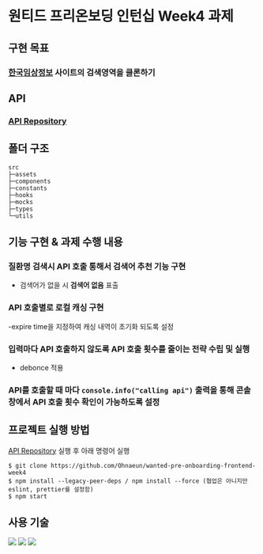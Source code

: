 # 원티드 프리온보딩 인턴십 Week4 과제

## 구현 목표

### [한국임상정보](https://clinicaltrialskorea.com/) 사이트의 검색영역을 클론하기

## API

### [API Repository](https://github.com/walking-sunset/assignment-api)

## 폴더 구조

```
src
├─assets
├─components
├─constants
├─hooks
├─mocks
├─types
└─utils
```

## 기능 구현 & 과제 수행 내용

### 질환명 검색시 API 호출 통해서 검색어 추천 기능 구현

- 검색어가 없을 시 **검색어 없음** 표출

### API 호출별로 로컬 캐싱 구현

-expire time을 지정하여 캐싱 내역이 초기화 되도록 설정

### 입력마다 API 호출하지 않도록 API 호출 횟수를 줄이는 전략 수립 및 실행

- debonce 적용

### API를 호출할 때 마다 `console.info("calling api")` 출력을 통해 콘솔창에서 API 호출 횟수 확인이 가능하도록 설정

## 프로젝트 실행 방법

[API Repository](https://github.com/walking-sunset/assignment-api) 실행 후 아래 명령어 실행

```
$ git clone https://github.com/Ohnaeun/wanted-pre-onboarding-frontend-week4
$ npm install --legacy-peer-deps / npm install --force (협업은 아니지만 eslint, prettier를 설정함)
$ npm start
```

## 사용 기술

<img src="https://img.shields.io/badge/TypeScript-3178C6?style=for-the-badge&logo=TypeScript&logoColor=white"> <img src="https://img.shields.io/badge/React-61DAFB?style=for-the-badge&logo=React&logoColor=black"> <img src="https://img.shields.io/badge/Styled_Components-DB7093?style=for-the-badge&logo=styledcomponents&logoColor=white">
